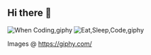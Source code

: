 ## Hi there 👋


![When Coding,giphy](https://i.giphy.com/media/zOvBKUUEERdNm/source.gif)
![Eat,Sleep,Code,giphy](https://i.giphy.com/USV0ym3bVWQJJmNu3N.gif)

Images @ https://giphy.com/

<!--
**alixcan/alixcan** is a ✨ _special_ ✨ repository because its `README.md` (this file) appears on your GitHub profile.

Here are some ideas to get you started:

- 🔭 I’m currently working on ...
- 🌱 I’m currently learning ...
- 👯 I’m looking to collaborate on ...
- 🤔 I’m looking for help with ...
- 💬 Ask me about ...
- 📫 How to reach me: ...
- 😄 Pronouns: ...
- ⚡ Fun fact: ...
-->
